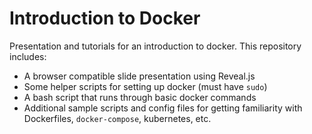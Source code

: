 # Introduction to Docker

Presentation and tutorials for an introduction to docker.  This repository includes:

*  A browser compatible slide presentation using Reveal.js
*  Some helper scripts for setting up docker (must have `sudo`)
*  A bash script that runs through basic docker commands
*  Additional sample scripts and config files for getting familiarity with Dockerfiles, `docker-compose`, kubernetes, etc.

